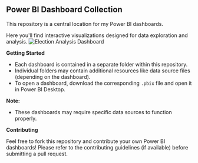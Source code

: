 ## Power BI Dashboard Collection

This repository is a central location for my Power BI dashboards. 

Here you'll find interactive visualizations designed for data exploration and analysis. 
![Election Analysis Dashboard](https://github.com/Sumitk874/PowerBI-Dashboards/assets/69776082/77acbcd4-9ddb-4cfd-8663-a1e0d087fe2b)


**Getting Started**

* Each dashboard is contained in a separate folder within this repository.
* Individual folders may contain additional resources like data source files (depending on the dashboard).
* To open a dashboard, download the corresponding `.pbix` file and open it in Power BI Desktop.

**Note:**

* These dashboards may require specific data sources to function properly. 

**Contributing**

Feel free to fork this repository and contribute your own Power BI dashboards!  Please refer to the contributing guidelines (if available) before submitting a pull request.
